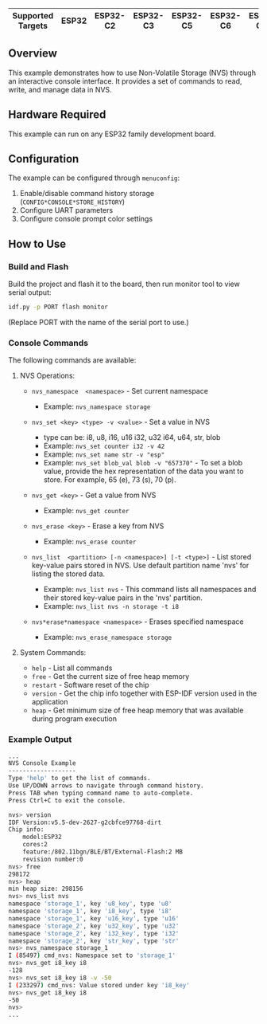 | Supported Targets | ESP32 | ESP32-C2 | ESP32-C3 | ESP32-C5 | ESP32-C6 | ESP32-C61 | ESP32-H2 | ESP32-H21 | ESP32-H4 | ESP32-P4 | ESP32-S2 | ESP32-S3 |
| ----------------- | ----- | -------- | -------- | -------- | -------- | --------- | -------- | --------- | -------- | -------- | -------- | -------- |

## Overview

This example demonstrates how to use Non-Volatile Storage (NVS) through an interactive console interface. It provides a set of commands to read, write, and manage data in NVS.

## Hardware Required

This example can run on any ESP32 family development board.

## Configuration

The example can be configured through `menuconfig`:
1. Enable/disable command history storage (`CONFIG*CONSOLE*STORE_HISTORY`)
2. Configure UART parameters
3. Configure console prompt color settings

## How to Use

### Build and Flash

Build the project and flash it to the board, then run monitor tool to view serial output:

```bash
idf.py -p PORT flash monitor
```

(Replace PORT with the name of the serial port to use.)

### Console Commands

The following commands are available:

1. NVS Operations:
   - `nvs_namespace  <namespace>` - Set current namespace
     - Example: `nvs_namespace storage`

   - `nvs_set <key> <type> -v <value>` - Set a value in NVS
     - type can be: i8, u8, i16, u16 i32, u32 i64, u64, str, blob
     - Example: `nvs_set counter i32 -v 42`
     - Example: `nvs_set name str -v "esp"`
     - Example: `nvs_set blob_val blob -v "657370"` - To set a blob value, provide the hex representation of the data you want to store. For example, 65 (e), 73 (s), 70 (p).

   - `nvs_get <key>` - Get a value from NVS
     - Example: `nvs_get counter`

   - `nvs_erase <key>` - Erase a key from NVS
     - Example: `nvs_erase counter`

   - `nvs_list  <partition> [-n <namespace>] [-t <type>]` - List stored key-value pairs stored in NVS. Use default partition name 'nvs' for listing the stored data.
     - Example: `nvs_list nvs` - This command lists all namespaces and their stored key-value pairs in the 'nvs' partition.
     - Example: `nvs_list nvs -n storage -t i8`

   - `nvs*erase*namespace <namespace>` -  Erases specified namespace
     - Example: `nvs_erase_namespace storage`

2. System Commands:
   - `help` - List all commands
   - `free` - Get the current size of free heap memory
   - `restart` - Software reset of the chip
   - `version` - Get the chip info together with ESP-IDF version used in the application
   - `heap` - Get minimum size of free heap memory that was available during program execution

### Example Output

``` bash
...
NVS Console Example
-------------------
Type 'help' to get the list of commands.
Use UP/DOWN arrows to navigate through command history.
Press TAB when typing command name to auto-complete.
Press Ctrl+C to exit the console.

nvs> version
IDF Version:v5.5-dev-2627-g2cbfce97768-dirt
Chip info:
	model:ESP32
	cores:2
	feature:/802.11bgn/BLE/BT/External-Flash:2 MB
	revision number:0
nvs> free
298172
nvs> heap
min heap size: 298156
nvs> nvs_list nvs
namespace 'storage_1', key 'u8_key', type 'u8'
namespace 'storage_1', key 'i8_key', type 'i8'
namespace 'storage_1', key 'u16_key', type 'u16'
namespace 'storage_2', key 'u32_key', type 'u32'
namespace 'storage_2', key 'i32_key', type 'i32'
namespace 'storage_2', key 'str_key', type 'str'
nvs> nvs_namespace storage_1
I (85497) cmd_nvs: Namespace set to 'storage_1'
nvs> nvs_get i8_key i8
-128
nvs> nvs_set i8_key i8 -v -50
I (233297) cmd_nvs: Value stored under key 'i8_key'
nvs> nvs_get i8_key i8
-50
nvs>
...
```
